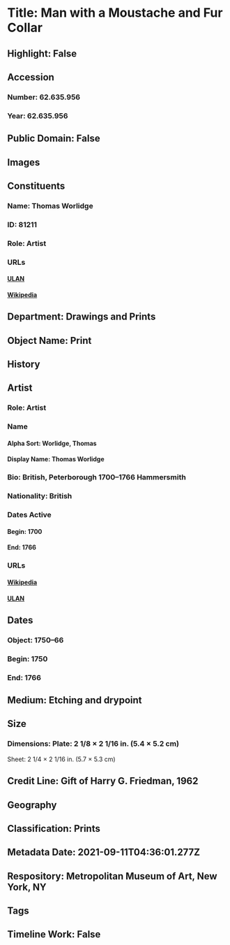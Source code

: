 # Title: Man with a Moustache and Fur Collar
## Highlight: False
## Accession
### Number: 62.635.956
### Year: 62.635.956
## Public Domain: False
## Images
## Constituents
### Name: Thomas Worlidge
### ID: 81211
### Role: Artist
### URLs
#### [ULAN](http://vocab.getty.edu/page/ulan/500031623)
#### [Wikipedia](https://www.wikidata.org/wiki/Q7795306)
## Department: Drawings and Prints
## Object Name: Print
## History
## Artist
### Role: Artist
### Name
#### Alpha Sort: Worlidge, Thomas
#### Display Name: Thomas Worlidge
### Bio: British, Peterborough 1700–1766 Hammersmith
### Nationality: British
### Dates Active
#### Begin: 1700
#### End: 1766
### URLs
#### [Wikipedia](https://www.wikidata.org/wiki/Q7795306)
#### [ULAN](http://vocab.getty.edu/page/ulan/500031623)
## Dates
### Object: 1750–66
### Begin: 1750
### End: 1766
## Medium: Etching and drypoint
## Size
### Dimensions: Plate: 2 1/8 × 2 1/16 in. (5.4 × 5.2 cm)
Sheet: 2 1/4 × 2 1/16 in. (5.7 × 5.3 cm)
## Credit Line: Gift of Harry G. Friedman, 1962
## Geography
## Classification: Prints
## Metadata Date: 2021-09-11T04:36:01.277Z
## Respository: Metropolitan Museum of Art, New York, NY
## Tags
## Timeline Work: False